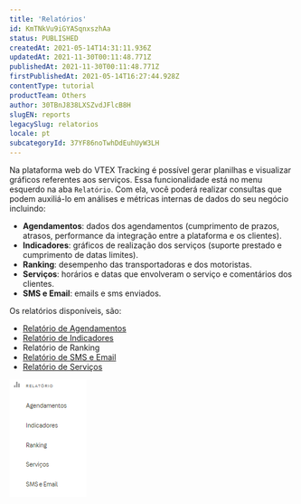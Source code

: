 ```yaml
---
title: 'Relatórios'
id: KmTNkVu9iGYASqnxszhAa
status: PUBLISHED
createdAt: 2021-05-14T14:31:11.936Z
updatedAt: 2021-11-30T00:11:48.771Z
publishedAt: 2021-11-30T00:11:48.771Z
firstPublishedAt: 2021-05-14T16:27:44.928Z
contentType: tutorial
productTeam: Others
author: 30TBnJ838LXSZvdJFlcB8H
slugEN: reports
legacySlug: relatorios
locale: pt
subcategoryId: 37YF86noTwhDdEuhUyW3LH
---
```


Na plataforma web do VTEX Tracking é possível gerar planilhas e visualizar gráficos referentes aos serviços. Essa funcionalidade está no menu esquerdo na aba `Relatório`. Com ela, você poderá realizar consultas que podem auxiliá-lo em análises e métricas internas de dados do seu negócio incluindo:

*   **Agendamentos**: dados dos agendamentos (cumprimento de prazos, atrasos, performance da integração entre a plataforma e os clientes).
*   **Indicadores**: gráficos de realização dos serviços (suporte prestado e cumprimento de datas limites).
*    **Ranking**: desempenho das transportadoras e dos motoristas.
*   **Serviços**: horários e datas que envolveram o serviço e comentários dos clientes.
*   **SMS e Email**: emails e sms enviados.

Os relatórios disponíveis, são:

*   [Relatório de Agendamentos](https://help.vtex.com/pt/tutorial/relatorio-de-agendamentos--5D3rqzAfBnORWxN7h4SK4v)
*   [Relatório de Indicadores](https://help.vtex.com/pt/tutorial/relatorio-de-indicadores--7lbICsrCArXDxUYeeHJ2c5)
*   Relatório de Ranking
*   [Relatório de SMS e Email](https://help.vtex.com/pt/tutorial/relatorio-de-sms-e-email--7AZmTlojzg1hDmwhDOxCNO)
*   [Relatório de Serviços](https://help.vtex.com/pt/tutorial/relatorio-de-servicos--7djPWfxtf9qb6hFTOgKDE8)

![relatorio](https://raw.githubusercontent.com/vtexdocs/help-center-content/refs/heads/main/docs/pt/tutorials/vtex-tracking/reports/relatorios_1.png)
